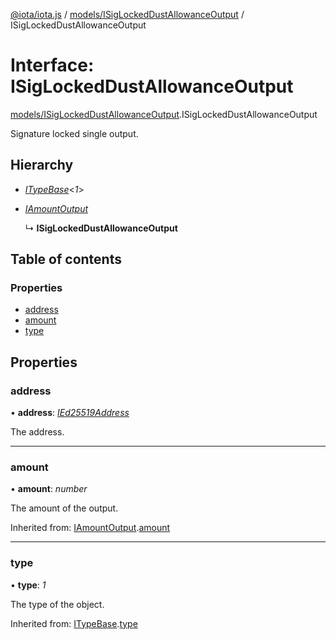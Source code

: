 [@iota/iota.js](../../README.md) / [models/ISigLockedDustAllowanceOutput](../../modules/models_isiglockeddustallowanceoutput.md) / ISigLockedDustAllowanceOutput

# Interface: ISigLockedDustAllowanceOutput

[models/ISigLockedDustAllowanceOutput](../../modules/models_isiglockeddustallowanceoutput.md).ISigLockedDustAllowanceOutput

Signature locked single output.

## Hierarchy

* [*ITypeBase*](itypebase.itypebase.md)<*1*\>

* [*IAmountOutput*](iamountoutput.iamountoutput.md)

  ↳ **ISigLockedDustAllowanceOutput**

## Table of contents

### Properties

- [address](isiglockeddustallowanceoutput.isiglockeddustallowanceoutput.md#address)
- [amount](isiglockeddustallowanceoutput.isiglockeddustallowanceoutput.md#amount)
- [type](isiglockeddustallowanceoutput.isiglockeddustallowanceoutput.md#type)

## Properties

### address

• **address**: [*IEd25519Address*](ied25519address.ied25519address.md)

The address.

___

### amount

• **amount**: *number*

The amount of the output.

Inherited from: [IAmountOutput](iamountoutput.iamountoutput.md).[amount](iamountoutput.iamountoutput.md#amount)

___

### type

• **type**: *1*

The type of the object.

Inherited from: [ITypeBase](itypebase.itypebase.md).[type](itypebase.itypebase.md#type)
